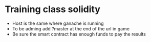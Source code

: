 # Training class solidity

- Host is the same where ganache is running
- To be adming add ?master at the end of the url in game
- Be sure the smart contract has enough funds to pay the results

